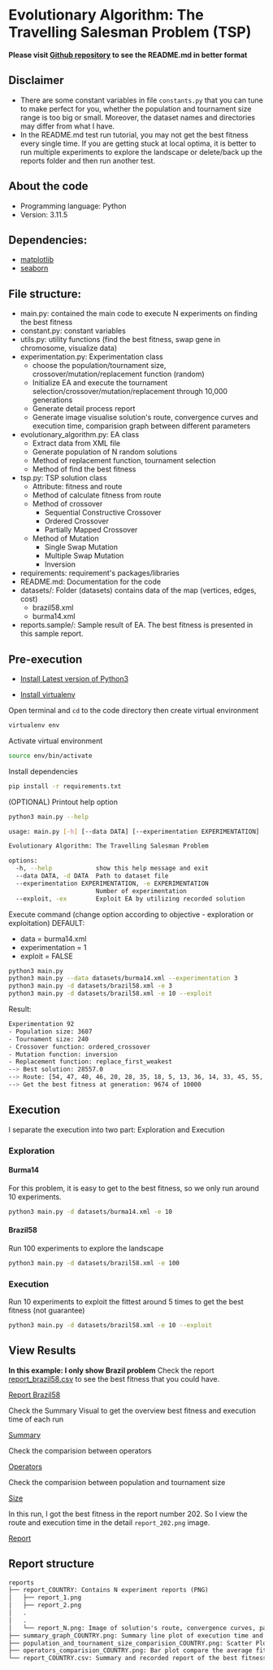 # Evolutionary Algorithm: The Travelling Salesman Problem (TSP)

**Please visit [Github repository](https://github.com/dathd6/Evolutionary_Algorithm_TSP) to see the README.md in better format**

## Disclaimer
- There are some constant variables in file `constants.py` that you can tune to make perfect for you, whether the population and tournament size range is too big or small. Moreover, the dataset names and directories may differ from what I have.
- In the README.md test run tutorial, you may not get the best fitness every single time. If you are getting stuck at local optima, it is better to run multiple experiments to explore the landscape or delete/back up the reports folder and then run another test.

## About the code

- Programming language: Python
- Version: 3.11.5

## Dependencies:
- [matplotlib](https://matplotlib.org)
- [seaborn](https://seaborn.pydata.org/)

## File structure:

- main.py: contained the main code to execute N experiments on finding the best fitness
- constant.py: constant variables
- utils.py: utility functions (find the best fitness, swap gene in chromosome, visualize data)
- experimentation.py: Experimentation class
    + choose the population/tournament size, crossover/mutation/replacement function (random)
    + Initialize EA and execute the tournament selection/crossover/mutation/replacement through 10,000 generations
    + Generate detail process report
    + Generate image visualise solution's route, convergence curves and execution time, comparision graph between different parameters
- evolutionary_algorithm.py: EA class
    + Extract data from XML file
    + Generate population of N random solutions
    + Method of replacement function, tournament selection
    + Method of find the best fitness
- tsp.py: TSP solution class
    + Attribute: fitness and route
    + Method of calculate fitness from route
    + Method of crossover
        - Sequential Constructive Crossover
        - Ordered Crossover
        - Partially Mapped Crossover
    + Method of Mutation
        - Single Swap Mutation
        - Multiple Swap Mutation
        - Inversion
- requirements: requirement's packages/libraries
- README.md: Documentation for the code
- datasets/: Folder (datasets) contains data of the map (vertices, edges, cost)
    + brazil58.xml
    + burma14.xml
- reports.sample/: Sample result of EA. The best fitness is presented in this sample report.

## Pre-execution

- [Install Latest version of Python3](https://www.python.org/downloads/)

- [Install virtualenv](https://virtualenv.pypa.io/en/latest/installation.html)

Open terminal and `cd` to the code directory then create virtual environment
```bash
virtualenv env
```

Activate virtual environment
```bash
source env/bin/activate
```
 
Install dependencies
```bash
pip install -r requirements.txt
```

(OPTIONAL) Printout help option
```bash
python3 main.py --help
```
```bash
usage: main.py [-h] [--data DATA] [--experimentation EXPERIMENTATION] [--exploit]

Evolutionary Algorithm: The Travelling Salesman Problem

options:
  -h, --help            show this help message and exit
  --data DATA, -d DATA  Path to dataset file
  --experimentation EXPERIMENTATION, -e EXPERIMENTATION
                        Number of experimentation
  --exploit, -ex        Exploit EA by utilizing recorded solution
```

Execute command (change option according to objective - exploration or exploitation)
DEFAULT: 
- data = burma14.xml
- experimentation = 1
- exploit = FALSE
```bash
python3 main.py
python3 main.py --data datasets/burma14.xml --experimentation 3
python3 main.py -d datasets/brazil58.xml -e 3
python3 main.py -d datasets/brazil58.xml -e 10 --exploit
```
Result:
```bash
Experimentation 92
- Population size: 3607
- Tournament size: 240
- Crossover function: ordered_crossover
- Mutation function: inversion
- Replacement function: replace_first_weakest
--> Best solution: 28557.0
--> Route: [54, 47, 40, 46, 20, 28, 35, 18, 5, 13, 36, 14, 33, 45, 55, 44, 32, 27, 16, 25, 51, 50, 2, 9, 34, 48, 42, 22, 56, 11, 26, 4, 57, 23, 43, 17, 0, 8, 12, 39, 29, 24, 31, 19, 52, 49, 3, 7, 21, 15, 30, 6, 41, 37, 10, 38, 1, 53]
--> Get the best fitness at generation: 9674 of 10000
```

## Execution

I separate the execution into two part: Exploration and Execution

### Exploration

#### Burma14

For this problem, it is easy to get to the best fitness, so we only run around 10 experiments.
```bash
python3 main.py -d datasets/burma14.xml -e 10
```

#### Brazil58
Run 100 experiments to explore the landscape
```bash
python3 main.py -d datasets/brazil58.xml -e 100
```

### Execution
Run 10 experiments to exploit the fittest around 5 times to get the best fitness (not guarantee)
```bash
python3 main.py -d datasets/brazil58.xml -e 10 --exploit
```

## View Results
**In this example: I only show Brazil problem**
Check the report [report_brazil58.csv](./reports.sample/report_brazil58.csv) to see the best fitness that you could have.

[Report Brazil58](./images/report_brazil58.png)

Check the Summary Visual to get the overview best fitness and execution time of each run

[Summary](./reports.sample/summary_graph_brazil58.png)

Check the comparision between operators

[Operators](./reports.sample/operators_comparision_brazil58.png)

Check the comparision between population and tournament size

[Size](./reports.sample/population_and_tournament_size_comparision_brazil58.png)

In this run, I got the best fitness in the report number 202. So I view the route and execution time in the detail `report_202.png` image.

[Report](./reports.sample/report_brazil58/report_202.png)



## Report structure
```md
reports
├── report_COUNTRY: Contains N experiment reports (PNG)
│   ├── report_1.png
│   ├── report_2.png
│   .
│   .
│   └── report_N.png: Image of solution's route, convergence curves, parameters and execution time
├── summary_graph_COUNTRY.png: Summary line plot of execution time and best fitness in each experiment
├── population_and_tournament_size_comparision_COUNTRY.png: Scatter Plot compare execution time/fitness when running EA with different tournament and population size 
├── operators_comparision_COUNTRY.png: Bar plot compare the average fitness and execution time of all experiments categorized by operators (Crossover/Mutation/Replacement)
└── report_COUNTRY.csv: Summary and recorded report of the best fitness from every experiments that we have run (Could reuse to exploit the landscape).
```
